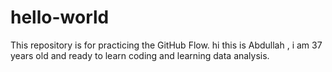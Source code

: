 # hello-world
This repository is for practicing the GitHub Flow.
hi this is Abdullah , i am 37 years old and ready to learn coding and learning data analysis.
